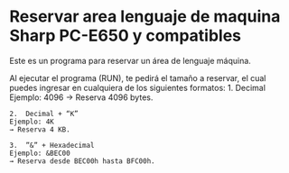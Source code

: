 # Reservar area lenguaje de maquina Sharp PC-E650 y compatibles


Este es un programa para reservar un área de lenguaje máquina.


Al ejecutar el programa (RUN), te pedirá el tamaño a reservar, el cual puedes ingresar en cualquiera de los siguientes formatos:
	1.	Decimal
	Ejemplo: 4096
	→ Reserva 4096 bytes.

	2.	Decimal + “K”
	Ejemplo: 4K
	→ Reserva 4 KB.

	3.	”&” + Hexadecimal
	Ejemplo: &BEC00
	→ Reserva desde BEC00h hasta BFC00h.



  
